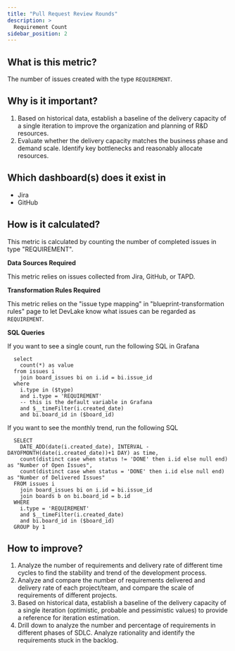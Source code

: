 ```yaml
---
title: "Pull Request Review Rounds"
description: >
  Requirement Count
sidebar_position: 2
---
```


## What is this metric? 
The number of issues created with the type `REQUIREMENT`.

## Why is it important?
1. Based on historical data, establish a baseline of the delivery capacity of a single iteration to improve the organization and planning of R&D resources.
2. Evaluate whether the delivery capacity matches the business phase and demand scale. Identify key bottlenecks and reasonably allocate resources.

## Which dashboard(s) does it exist in
- Jira
- GitHub


## How is it calculated?
This metric is calculated by counting the number of completed issues in type "REQUIREMENT".

<b>Data Sources Required</b>

This metric relies on issues collected from Jira, GitHub, or TAPD.

<b>Transformation Rules Required</b>

This metric relies on the "issue type mapping" in "blueprint-transformation rules" page to let DevLake know what issues can be regarded as `REQUIREMENT`.

<b>SQL Queries</b>

If you want to see a single count, run the following SQL in Grafana
```
  select 
    count(*) as value
  from issues i
    join board_issues bi on i.id = bi.issue_id
  where 
    i.type in ($type)
    and i.type = 'REQUIREMENT'
    -- this is the default variable in Grafana
    and $__timeFilter(i.created_date)
    and bi.board_id in ($board_id)
```

If you want to see the monthly trend, run the following SQL
```
  SELECT
    DATE_ADD(date(i.created_date), INTERVAL -DAYOFMONTH(date(i.created_date))+1 DAY) as time,
    count(distinct case when status != 'DONE' then i.id else null end) as "Number of Open Issues",
    count(distinct case when status = 'DONE' then i.id else null end) as "Number of Delivered Issues"
  FROM issues i
    join board_issues bi on i.id = bi.issue_id
    join boards b on bi.board_id = b.id
  WHERE 
    i.type = 'REQUIREMENT'
    and $__timeFilter(i.created_date)
    and bi.board_id in ($board_id)
  GROUP by 1
```

## How to improve?
1. Analyze the number of requirements and delivery rate of different time cycles to find the stability and trend of the development process.
2. Analyze and compare the number of requirements delivered and delivery rate of each project/team, and compare the scale of requirements of different projects.
3. Based on historical data, establish a baseline of the delivery capacity of a single iteration (optimistic, probable and pessimistic values) to provide a reference for iteration estimation.
4. Drill down to analyze the number and percentage of requirements in different phases of SDLC. Analyze rationality and identify the requirements stuck in the backlog. 
